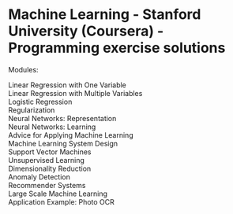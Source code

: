 # Machine Learning - Stanford University (Coursera) - Programming exercise solutions

Modules:  

Linear Regression with One Variable  
Linear Regression with Multiple Variables  
Logistic Regression  
Regularization  
Neural Networks: Representation  
Neural Networks: Learning  
Advice for Applying Machine Learning  
Machine Learning System Design  
Support Vector Machines  
Unsupervised Learning  
Dimensionality Reduction  
Anomaly Detection  
Recommender Systems  
Large Scale Machine Learning  
Application Example: Photo OCR  
